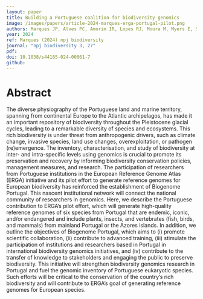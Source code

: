```yaml
---
layout: paper
title: Building a Portuguese coalition for biodiversity genomics
image: /images/papers/article-2024-marques-erga-portugal-pilot.png
authors: Marques JP, Alves PC, Amorim IR, Lopes RJ, Moura M, Myers E, Sim-sim M, Sousa-Santos C, Alves MJ, Borges PAV, Brown T, Carneiro M, Carrapato C, Ceríaco LMP, Ciofi C, da Silva LP, Diedericks G, Diroma MA, Farelo L, Formenti G, Gil F, Grilo M, Iannucci A, Leitão HG, Máguas C, Mc Cartney AM, Mendes SL, Moreno JM, Morselli M, Mouton A, Natali C, Pereira F, Rego RMC, Resendes R, Roxo G, Svardal H, Trindade H, Vicente S, Winkler S, Alvarenga M, Amaral AJ, Antunes A, Campos PF, Canário AVM, Castilho R, Castro LFC, Crottini A, Cunha MV, Espregueira Themudo G, Esteves PJ, Faria R, Rodríguez Fernandes C, Ledoux J-B, Louro B, Magalhaes S, Paulo OS, Pearson G, Pimenta J, Pina-Martins F, Santos TL, Serrão E, Melo-Ferreira J, Sousa VC.
year: 2024
ref: Marques (2024) npj biodiversity
journal: "npj biodiversity 3, 27"
pdf: 
doi: 10.1038/s44185-024-00061-7
github: 
---
```


# Abstract
The diverse physiography of the Portuguese land and marine territory, spanning from continental Europe to the Atlantic archipelagos, has made it an important repository of biodiversity throughout the Pleistocene glacial cycles, leading to a remarkable diversity of species and ecosystems. This rich biodiversity is under threat from anthropogenic drivers, such as climate change, invasive species, land use changes, overexploitation, or pathogen (re)emergence. The inventory, characterisation, and study of biodiversity at inter- and intra-specific levels using genomics is crucial to promote its preservation and recovery by informing biodiversity conservation policies, management measures, and research. The participation of researchers from Portuguese institutions in the European Reference Genome Atlas (ERGA) initiative and its pilot effort to generate reference genomes for European biodiversity has reinforced the establishment of Biogenome Portugal. This nascent institutional network will connect the national community of researchers in genomics. Here, we describe the Portuguese contribution to ERGA’s pilot effort, which will generate high-quality reference genomes of six species from Portugal that are endemic, iconic, and/or endangered and include plants, insects, and vertebrates (fish, birds, and mammals) from mainland Portugal or the Azores islands. In addition, we outline the objectives of Biogenome Portugal, which aims to (i) promote scientific collaboration, (ii) contribute to advanced training, (iii) stimulate the participation of institutions and researchers based in Portugal in international biodiversity genomics initiatives, and (iv) contribute to the transfer of knowledge to stakeholders and engaging the public to preserve biodiversity. This initiative will strengthen biodiversity genomics research in Portugal and fuel the genomic inventory of Portuguese eukaryotic species. Such efforts will be critical to the conservation of the country’s rich biodiversity and will contribute to ERGA’s goal of generating reference genomes for European species.